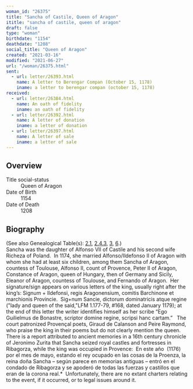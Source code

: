 ```yaml
---
woman_id: "26375"
title: "Sancha of Castile, Queen of Aragon"
ititle: "sancha of castile, queen of aragon"
draft: false
type: "woman"
birthdate: "1154"
deathdate: "1208"
social_title: "Queen of Aragon"
created: "2021-03-16"
modified: "2021-06-27"
url: "/woman/26375.html"
sent:
  - url: letter/26393.html
    name: A letter to Berengar Compan (October 15, 1178)
    iname: a letter to berengar compan (october 15, 1178)
received:
  - url: letter/26384.html
    name: An oath of fidelity
    iname: an oath of fidelity
  - url: letter/26392.html
    name: A letter of donation
    iname: a letter of donation
  - url: letter/26397.html
    name: A letter of sale
    iname: a letter of sale
---
```

<h2 class="mt-4">Overview</h2><dt>Title social-status</dt><dd>Queen of Aragon</dd><dt>Date of Birth</dt><dd>1154</dd><dt>Date of Death</dt><dd>1208</dd><h2 class="mt-4">Biography</h2><p>(See also Genealogical Table(s): <a href="https://epistolae.ctl.columbia.edu/content/genealogy-conrad#n26375">2.1</a>, <a href="https://epistolae.ctl.columbia.edu/content/genealogy-burgundy#n26375">2.4.3</a>, <a href="https://epistolae.ctl.columbia.edu/content/genealogy-ramon#n26375">3</a>, <a href="https://epistolae.ctl.columbia.edu/content/genealogy-bernard#n26375">6</a>.)<br>Sancha was the daughter of Alfonso VII of Castile and his second wife Richeza of Poland.&nbsp; In 1174, she married Alfonso/Ildefonso II of Aragon with whom she had at least six children, among them Sancha of Aragon, countess of Toulouse, Alfonso II, count of Provence, Peter II of Aragon, Constance of Aragon, queen of Hungary, then of Germany and Sicily,&nbsp; Eleanor of Aragon, countess of Toulouse, and Fernando of Aragon.&nbsp; Her signature/sign appears on various letters of the king, usually right after the king’s: Signum + Ildefonsi, regis Aragonensium, comitis Barchinone et marchionis Provincie.&nbsp; Sig+num Sancie, dictorum dominatricis atque regine ("lady and queen of the said,"LFM 1.177-79, #168, dated January 1179); at the end of this letter the writer identifies himself as her scribe “Ego Guilielmus de Bonastre, scriptor domine regine, scripsi hanc cartam.”&nbsp; &nbsp;The court patronized Provençal poets, Giraud de Calanson and Peire Raymond, who praise the king in their poems but do not clearly mention the queen.&nbsp; There is a report attributed to ancient memories in a 16th century chronicle of Jeronimo Zurita that Sancha seized royal castles and fortresses in Ribagorza, while the king was occupied in Provence:&nbsp; En este año&nbsp; (1176) por el mes de mayo, estando el rey ocupado en las cosas de la Proenza, la reina doña Sancha – según parece en memorias antiguas – entró en el condado de Ribagorza y se apoderó de todas las fuerzas y castillos que eran de la corona real.*&nbsp; Unfortunately, there are no extant charters relating to the event, if it occurred, or to legal issues around it.</p>